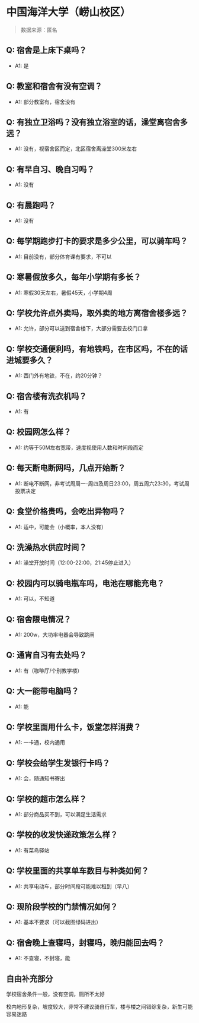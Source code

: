 # 中国海洋大学（崂山校区）

> 数据来源：匿名

## Q: 宿舍是上床下桌吗？

- A1: 是

## Q: 教室和宿舍有没有空调？

- A1: 部分教室有，宿舍没有

## Q: 有独立卫浴吗？没有独立浴室的话，澡堂离宿舍多远？

- A1: 没有，视宿舍区而定，北区宿舍离澡堂300米左右

## Q: 有早自习、晚自习吗？

- A1: 没有

## Q: 有晨跑吗？

- A1: 没有

## Q: 每学期跑步打卡的要求是多少公里，可以骑车吗？

- A1: 目前没有，部分体育课有要求，不可以

## Q: 寒暑假放多久，每年小学期有多长？

- A1: 寒假30天左右，暑假45天，小学期4周

## Q: 学校允许点外卖吗，取外卖的地方离宿舍楼多远？

- A1: 允许，部分可以送到宿舍楼下，大部分需要去校门口拿

## Q: 学校交通便利吗，有地铁吗，在市区吗，不在的话进城要多久？

- A1: 西门外有地铁，不在，约20分钟？

## Q: 宿舍楼有洗衣机吗？

- A1: 有

## Q: 校园网怎么样？

- A1: 约等于50M左右宽带，速度视使用人数和时间段而定

## Q: 每天断电断网吗，几点开始断？

- A1: 断电不断网，非考试周周一-周四及周日23:00，周五周六23:30，考试周投票决定

## Q: 食堂价格贵吗，会吃出异物吗？

- A1: 适中，可能会（小概率，本人没有）

## Q: 洗澡热水供应时间？

- A1: 澡堂开放时间（12:00-22:00，21:45停止进入）

## Q: 校园内可以骑电瓶车吗，电池在哪能充电？

- A1: 可以，不知道

## Q: 宿舍限电情况？

- A1: 200w，大功率电器会导致跳闸

## Q: 通宵自习有去处吗？

- A1: 有（咖啡厅/个别教学楼）

## Q: 大一能带电脑吗？

- A1: 能

## Q: 学校里面用什么卡，饭堂怎样消费？

- A1: 一卡通，校内通用

## Q: 学校会给学生发银行卡吗？

- A1: 会，随通知书寄出

## Q: 学校的超市怎么样？

- A1: 部分商品买不到，可以满足生活需求

## Q: 学校的收发快递政策怎么样？

- A1: 有菜鸟驿站

## Q: 学校里面的共享单车数目与种类如何？

- A1: 共享电动车，部分时间段可能难以租到（早八）

## Q: 现阶段学校的门禁情况如何？

- A1: 基本不要求（可以截图绿码进出）

## Q: 宿舍晚上查寝吗，封寝吗，晚归能回去吗？

- A1: 不查寝，不封寝，能

## 自由补充部分

学校宿舍条件一般，没有空调，厕所不太好

校内地形复杂，坡度较大，非常不建议骑自行车，楼与楼之间错综复杂，新生可能容易迷路